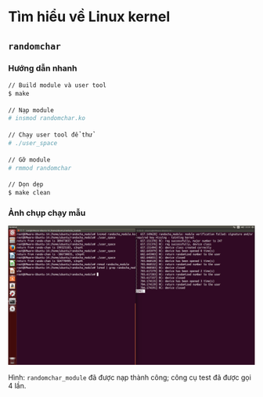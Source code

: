 # Tìm hiểu về Linux kernel

## `randomchar`

### Hướng dẫn nhanh

```bash
// Build module và user tool
$ make

// Nạp module
# insmod randomchar.ko

// Chạy user tool để thử
# ./user_space

// Gỡ module
# rmmod randomchar

// Dọn dẹp
$ make clean
```


### Ảnh chụp chạy mẫu

![image-20200619204001401](README.images/image-20200619204001401.png)

Hình: `randomchar_module` đã được nạp thành công; công cụ test đã được gọi 4 lần.